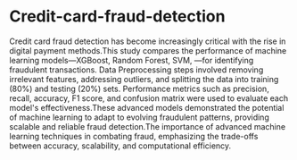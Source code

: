 # Credit-card-fraud-detection
Credit card fraud detection has become increasingly critical with the rise in digital payment methods.This study compares the performance of machine learning models—XGBoost, Random Forest, SVM, —for identifying fraudulent transactions. Data Preprocessing steps involved removing irrelevant features, addressing outliers, and splitting the data into training (80%) and testing (20%) sets. Performance metrics such as precision, recall, accuracy, F1 score, and confusion matrix were used to evaluate each model's effectiveness.These advanced models demonstrated the potential of machine learning to adapt to evolving fraudulent patterns, providing scalable and reliable fraud detection.The importance of advanced machine learning techniques in combating fraud, emphasizing the trade-offs between accuracy, scalability, and computational efficiency.
